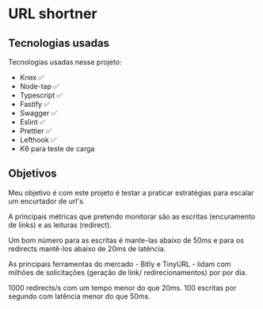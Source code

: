 # URL shortner

## Tecnologias usadas

Tecnologias usadas nesse projeto:

* Knex ✅
* Node-tap ✅
* Typescript ✅
* Fastify ✅
* Swagger ✅
* Eslint ✅
* Prettier ✅
* Lefthook ✅
* K6 para teste de carga

## Objetivos

Meu objetivo é com este projeto é testar a praticar estratégias para escalar um encurtador de url's.

A principais métricas que pretendo monitorar são as escritas (encuramento de links) e as leituras (redirect).

Um bom número para as escritas é mante-las abaixo de 50ms e para os redirects mantê-los abaixo de 20ms de latência.

As principais ferramentas do mercado - Bitly e TinyURL - lidam com milhões de solicitações (geração de link/ redirecionamentos) por por dia.

1000 redirects/s com um tempo menor do que 20ms.
100 escritas por segundo com latência menor do que 50ms.
